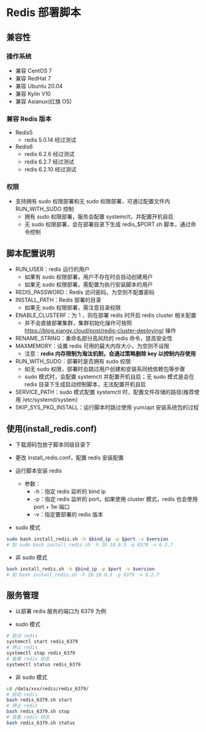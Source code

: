 # Redis 部署脚本
## 兼容性
### 操作系统
+ 兼容 CentOS 7
+ 兼容 RedHat 7
+ 兼容 Ubuntu 20.04
+ 兼容 Kylin V10
+ 兼容 Asianux(红旗 OS)

### 兼容 Redis 版本
+ Redis5
  + redis 5.0.14 经过测试
+ Redis6
  + redis 6.2.6 经过测试
  + redis 6.2.7 经过测试
  + redis 6.2.10 经过测试

### 权限
+ 支持拥有 sudo 权限部署和无 sudo 权限部署，可通过配置文件内 RUN_WITH_SUDO 控制
  + 拥有 sudo 权限部署，服务会配置 systemclt，并配置开机自启
  + 无 sudo 权限部署，会在部署目录下生成 redis_$PORT.sh 脚本，通过命令控制

## 脚本配置说明
+ RUN_USER：redis 运行的用户
  + 如果有 sudo 权限部署，用户不存在时会自动创建用户
  + 如果无 sudo 权限部署，需配置为执行安装脚本的用户
+ REDIS_PASSWORD：Redis 访问密码，为空则不配置密码
+ INSTALL_PATH：Redis 部署的目录
  + 如果无 sudo 权限部署，需注意目录权限
+ ENABLE_CLUSTERF：为 1 ，则在部署 redis 时开启 redis cluster 相关配置
  + 并不会直接部署集群，集群初始化操作可按照 https://blog.xiangy.cloud/post/redis-cluster-deploying/ 操作
+ RENAME_STRING：重命名部分高风险的 redis 命令，提高安全性
+ MAXMEMORY：设置 redis 可用的最大内存大小，为空则不设限
  + 注意：**redis 内存限制为淘汰机制，会通过策略删除 key 以控制内存使用**
+ RUN_WITH_SUDO：部署时是否拥有 sudo 权限
  + 如无 sudo 权限，部署时会跳过用户创建和安装系同统依赖包等步骤
  + sudo 模式时，会配置 systemctl 并配置开机自启；无 sudo 模式是会在 redis 目录下生成启动控制脚本，无法配置开机自启
+ SERVICE_PATH：sudo 模式配置 systemctl 时，配置文件存储的路径(推荐使用 /etc/systemd/system)
+ SKIP_SYS_PKG_INSTALL：运行脚本时跳过使用 yum/apt 安装系统包的过程

## 使用(install_redis.conf)
+ 下载源码包放于脚本同级目录下
+ 更改 install_redis.conf，配置 redis 安装配置
+ 运行脚本安装 redis
  + 参数：
    + -h：指定 redis 监听的 bind ip
    + -p：指定 redis 监听的 port，如果使用 cluster 模式，redis 也会使用 port + 1w 端口
    + -v：指定要部署的 redis 版本

+ sudo 模式

```bash
sudo bash install_redis.sh -h $bind_ip -p $port -v $version
# 如 sudo bash install_redis.sh -h 10.10.0.5 -p 6379 -v 6.2.7
```
+ 非 sudo 模式

```bash
bash install_redis.sh -h $bind_ip -p $port -v $version
# 如 bash install_redis.sh -h 10.10.0.5 -p 6379 -v 6.2.7
```
## 服务管理
+ 以部署 redis 服务的端口为 6379 为例

+ sudo 模式

```bash
# 启动 redis
systemctl start redis_6379
# 停止 redis
systemctl stop redis_6379
# 查看 redis 状态
systemctl status redis_6379
```

+ 非 sudo 模式

```bash
cd /data/xxx/redis/redis_6379/
# 启动 redis
bash redis_6379.sh start
# 停止 redis
bash redis_6379.sh stop
# 查看 redis 状态
bash redis_6379.sh status
```